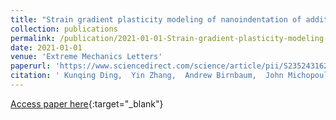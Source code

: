```yaml
---
title: "Strain gradient plasticity modeling of nanoindentation of additively manufactured stainless steel"
collection: publications
permalink: /publication/2021-01-01-Strain-gradient-plasticity-modeling-of-nanoindentation-of-additively-manufactured-stainless-steel
date: 2021-01-01
venue: 'Extreme Mechanics Letters'
paperurl: 'https://www.sciencedirect.com/science/article/pii/S2352431621001954'
citation: ' Kunqing Ding,  Yin Zhang,  Andrew Birnbaum,  John Michopoulos,  David McDowell,  Ting Zhu, &quot;Strain gradient plasticity modeling of nanoindentation of additively manufactured stainless steel.&quot; Extreme Mechanics Letters, 2021.'
---
```

[Access paper here](https://www.sciencedirect.com/science/article/pii/S2352431621001954){:target="_blank"}
